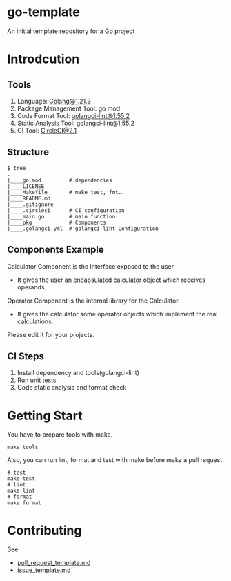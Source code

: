 # go-template
An initial template repository for a Go project

# Introdcution

## Tools 
1. Language: Golang@1.21.3
2. Package Management Tool: go mod
3. Code Format Tool: golangci-lint@1.55.2
4. Static Analysis Tool: golangci-lint@1.55.2
5. CI Tool: CircleCI@2.1

## Structure

``` shell
$ tree
.
|____go.mod         # dependencies
|____LICENSE		
|____Makefile       # make test, fmt….
|____README.md
|____.gitignore
|____.circleci	    # CI configuration
|____main.go	    # main function
|____pkg            # Components
|____.golangci.yml  # golangci-lint Configuration
```

## Components Example
Calculator Component is the Interface exposed to the user. 
+ It gives the user an encapsulated calculator object which receives operands.

Operator Component is the internal library for the Calculator. 
+ It gives the calculator some operator objects which implement the real calculations.

Please edit it for your projects.

## CI Steps
1. Install dependency and tools(golangci-lint)
2. Run unit tests
3. Code static analysis and format check

# Getting Start

You have to prepare tools with make.

``` shell
make tools
```

Also, you can run lint, format and test with make before make a pull request.

``` shell
# test 
make test
# lint
make lint
# format
make format
```

# Contributing
See 
+ [pull_request_template.md](./pull_request_template.md)
+ [issue_template.md](./issue_template.md)
